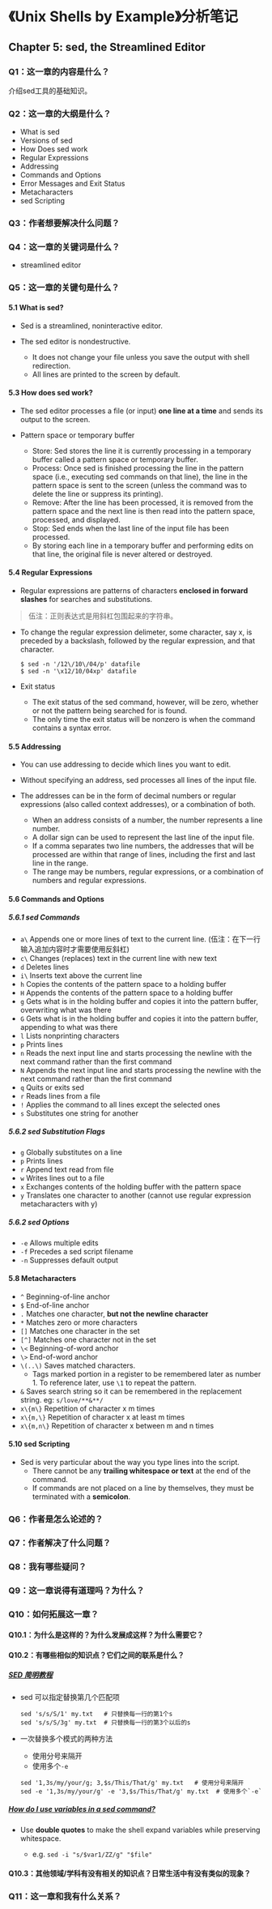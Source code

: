 # 《Unix Shells by Example》分析笔记

## Chapter 5: sed, the Streamlined Editor

### Q1：这一章的内容是什么？

介绍sed工具的基础知识。

### Q2：这一章的大纲是什么？

- What is sed
- Versions of sed
- How Does sed work
- Regular Expressions
- Addressing
- Commands and Options
- Error Messages and Exit Status
- Metacharacters
- sed Scripting

### Q3：作者想要解决什么问题？

### Q4：这一章的关键词是什么？

- streamlined editor

### Q5：这一章的关键句是什么？

#### 5.1 What is sed?

- Sed is a streamlined, noninteractive editor. 

- The sed editor is nondestructive.
  - It does not change your file unless you save the output with shell redirection.
  - All lines are printed to the screen by default.

#### 5.3 How does sed work?

- The sed editor processes a file (or input) **one line at a time** and sends its output to the screen.

- Pattern space or temporary buffer
  - Store: Sed stores the line it is currently processing in a temporary buffer called a pattern space or temporary buffer.
  - Process: Once sed is finished processing the line in the pattern space (i.e., executing sed commands on that line),
    the line in the pattern space is sent to the screen (unless the command was to delete the line or suppress its printing).
  - Remove: After the line has been processed, it is removed from the pattern space and the next line is then read into the pattern space, processed, and displayed.
  - Stop: Sed ends when the last line of the input file has been processed.
  - By storing each line in a temporary buffer and performing edits on that line, the original file is never altered or destroyed.

#### 5.4 Regular Expressions

- Regular expressions are patterns of characters **enclosed in forward slashes** for searches and substitutions.

> 伍注：正则表达式是用斜杠包围起来的字符串。

- To change the regular expression delimeter,
  some character, say x, is preceded by a backslash, followed by the regular expression, and that character.

  ```shell
  $ sed -n '/12\/10\/04/p' datafile
  $ sed -n '\x12/10/04xp' datafile
  ```

- Exit status
  - The exit status of the sed command, however, will be zero, whether or not the pattern being searched for is found.
  - The only time the exit status will be nonzero is when the command contains a syntax error.

#### 5.5 Addressing

- You can use addressing to decide which lines you want to edit.

- Without specifying an address, sed processes all lines of the input file.

- The addresses can be in the form of decimal numbers or regular expressions (also called context addresses), or a combination of both.
  - When an address consists of a number, the number represents a line number.
  - A dollar sign can be used to represent the last line of the input file.
  - If a comma separates two line numbers, the addresses that will be processed are within that range of lines, including the first and last line in the range.
  - The range may be numbers, regular expressions, or a combination of numbers and regular expressions.

#### 5.6 Commands and Options

##### 5.6.1 sed Commands

- `a\` Appends one or more lines of text to the current line. (伍注：在下一行输入追加内容时才需要使用反斜杠)
- `c\` Changes (replaces) text in the current line with new text
- `d`  Deletes lines
- `i\` Inserts text above the current line
- `h` Copies the contents of the pattern space to a holding buffer
- `H` Appends the contents of the pattern space to a holding buffer
- `g` Gets what is in the holding buffer and copies it into the pattern buffer, overwriting what was there
- `G` Gets what is in the holding buffer and copies it into the pattern buffer, appending to what was there
- `l` Lists nonprinting characters
- `p` Prints lines
- `n` Reads the next input line and starts processing the newline with the next command rather than the first command
- `N` Appends the next input line and starts processing the newline with the next command rather than the first command
- `q` Quits or exits sed
- `r` Reads lines from a file
- `!` Applies the command to all lines except the selected ones
- `s` Substitutes one string for another

##### 5.6.2 sed Substitution Flags

- `g` Globally substitutes on a line
- `p` Prints lines
- `r` Append text read from file
- `w` Writes lines out to a file
- `x` Exchanges contents of the holding buffer with the pattern space
- `y` Translates one character to another (cannot use regular expression metacharacters with y)

##### 5.6.2 sed Options

- `-e` Allows multiple edits
- `-f` Precedes a sed script filename
- `-n` Suppresses default output

#### 5.8 Metacharacters

- `^` Beginning-of-line anchor
- `$` End-of-line anchor
- `.` Matches one character, **but not the newline character**
- `*` Matches zero or more characters
- `[]` Matches one character in the set
- `[^]` Matches one character not in the set
- `\<` Beginning-of-word anchor
- `\>` End-of-word anchor
- `\(..\)` Saves matched characters.
  - Tags marked portion in a register to be remembered later as number 1. To reference later, use `\1` to repeat the pattern.
- `&` Saves search string so it can be remembered in the replacement string. eg: `s/love/**&**/`
- `x\{m\}` Repetition of character x m times
- `x\{m,\}` Repetition of character x at least m times
- `x\{m,n\}` Repetition of character x between m and n times

#### 5.10 sed Scripting

- Sed is very particular about the way you type lines into the script.
  - There cannot be any **trailing whitespace or text** at the end of the command.
  - If commands are not placed on a line by themselves, they must be terminated with a **semicolon**.

### Q6：作者是怎么论述的？

### Q7：作者解决了什么问题？

### Q8：我有哪些疑问？

### Q9：这一章说得有道理吗？为什么？

### Q10：如何拓展这一章？

#### Q10.1：为什么是这样的？为什么发展成这样？为什么需要它？

#### Q10.2：有哪些相似的知识点？它们之间的联系是什么？

##### [SED 简明教程][sed_tutorial]

- sed 可以指定替换第几个匹配项

  ```shell
  sed 's/s/S/1' my.txt   # 只替换每一行的第1个s
  sed 's/s/S/3g' my.txt  # 只替换每一行的第3个以后的s
  ```

- 一次替换多个模式的两种方法
  - 使用分号来隔开
  - 使用多个`-e`

  ```shell
  sed '1,3s/my/your/g; 3,$s/This/That/g' my.txt   # 使用分号来隔开
  sed -e '1,3s/my/your/g' -e '3,$s/This/That/g' my.txt  # 使用多个`-e`
  ```

  [sed_tutorial]: https://coolshell.cn/articles/9104.html

##### [How do I use variables in a sed command?][sed_variable]

- Use **double quotes** to make the shell expand variables while preserving whitespace.
  - e.g. `sed -i "s/$var1/ZZ/g" "$file"`

  [sed_variable]: https://askubuntu.com/questions/76808/how-do-i-use-variables-in-a-sed-command

#### Q10.3：其他领域/学科有没有相关的知识点？日常生活中有没有类似的现象？

### Q11：这一章和我有什么关系？

